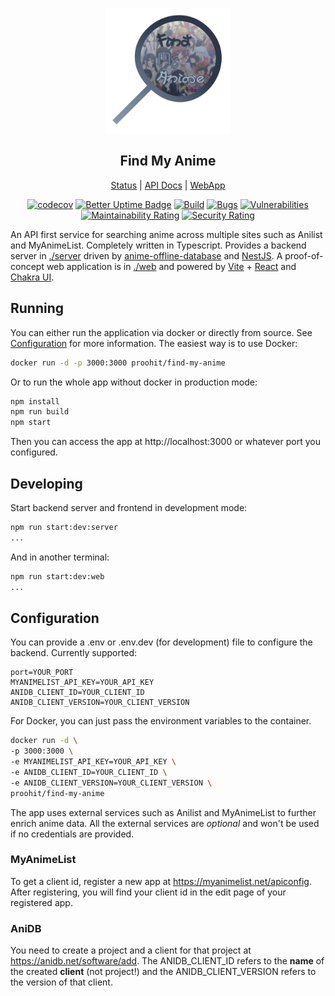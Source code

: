<p align="center">
  <img height="200px" src="./web/public/android-chrome-512x512.png" />
</p>
<h2 style="text-align: center">Find My Anime</h2>
<div style="text-align:center">

[Status](https://status.find-my-anime.dtimur.de) | [API Docs](https://find-my-anime.dtimur.de/api/docs) | [WebApp](https://find-my-anime.dtimur.de)

[![codecov](https://codecov.io/gh/proohit/find-my-anime/branch/master/graph/badge.svg?token=MU0FT78BB5)](https://codecov.io/gh/proohit/find-my-anime)
[![Better Uptime Badge](https://betteruptime.com/status-badges/v1/monitor/es3c.svg)](https://status.find-my-anime.dtimur.de)
[![Build](https://github.com/proohit/find-my-anime/actions/workflows/build.yml/badge.svg?branch=master)](https://github.com/proohit/find-my-anime/actions/workflows/build.yml)
[![Bugs](https://sonarcloud.io/api/project_badges/measure?project=proohit_find-my-anime&metric=bugs)](https://sonarcloud.io/summary/new_code?id=proohit_find-my-anime)
[![Vulnerabilities](https://sonarcloud.io/api/project_badges/measure?project=proohit_find-my-anime&metric=vulnerabilities)](https://sonarcloud.io/summary/new_code?id=proohit_find-my-anime)
[![Maintainability Rating](https://sonarcloud.io/api/project_badges/measure?project=proohit_find-my-anime&metric=sqale_rating)](https://sonarcloud.io/summary/new_code?id=proohit_find-my-anime)
[![Security Rating](https://sonarcloud.io/api/project_badges/measure?project=proohit_find-my-anime&metric=security_rating)](https://sonarcloud.io/summary/new_code?id=proohit_find-my-anime)

</div>

An API first service for searching anime across multiple sites such as Anilist and MyAnimeList. Completely written in Typescript. Provides a backend server in [./server](./server) driven by [anime-offline-database](https://github.com/manami-project/anime-offline-database) and [NestJS](https://nestjs.com/). A proof-of-concept web application is in [./web](./web) and powered by [Vite](https://vitejs.dev/) + [React](https://reactjs.org/) and [Chakra UI](https://chakra-ui.com/).

## Running

You can either run the application via docker or directly from source. See [Configuration](#configuration) for more information.
The easiest way is to use Docker:

```bash
docker run -d -p 3000:3000 proohit/find-my-anime
```

Or to run the whole app without docker in production mode:

```bash
npm install
npm run build
npm start
```

Then you can access the app at http://localhost:3000 or whatever port you configured.

## Developing

Start backend server and frontend in development mode:

```bash
npm run start:dev:server
...
```

And in another terminal:

```bash
npm run start:dev:web
...
```

## Configuration

You can provide a .env or .env.dev (for development) file to configure the backend. Currently supported:

```env
port=YOUR_PORT
MYANIMELIST_API_KEY=YOUR_API_KEY
ANIDB_CLIENT_ID=YOUR_CLIENT_ID
ANIDB_CLIENT_VERSION=YOUR_CLIENT_VERSION
```

For Docker, you can just pass the environment variables to the container.

```bash
docker run -d \
-p 3000:3000 \
-e MYANIMELIST_API_KEY=YOUR_API_KEY \
-e ANIDB_CLIENT_ID=YOUR_CLIENT_ID \
-e ANIDB_CLIENT_VERSION=YOUR_CLIENT_VERSION \
proohit/find-my-anime
```

The app uses external services such as Anilist and MyAnimeList to further enrich anime data. All the external services are _optional_ and won't be used if no credentials are provided.

### MyAnimeList

To get a client id, register a new app at https://myanimelist.net/apiconfig. After registering, you will find your client id in the edit page of your registered app.

### AniDB

You need to create a project and a client for that project at https://anidb.net/software/add. The ANIDB_CLIENT_ID refers to the **name** of the created **client** (not project!) and the ANIDB_CLIENT_VERSION refers to the version of that client.
